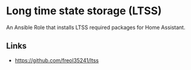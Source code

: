 # Long time state storage (LTSS)

An Ansible Role that installs LTSS required packages for Home Assistant.

## Links

- https://github.com/freol35241/ltss